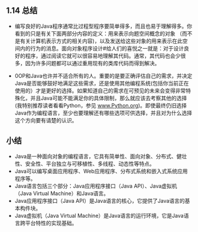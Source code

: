## 1.14 总结

- 编写良好的Java程序通常比过程型程序要简单得多，而且也易于理解得多。你看到的只是有关下面两部分内容的定义：用来表示向题空间概念的对象 （而不是有关计算机表示方式的相关内容)，以及发送给这些对象的用来表示在此空间内的行为的消息。面向对象程序设计#给人们的喜悦之一就是：对于设计良好的程序，通过阅读它就可以很容易地理解其代码。通常，其代码也会少很多，因为许多问题都可以通过重用现有的类库代码而得到解决。

- 0OP和Java也许并不适合所有的人。重要的是要正确评估自己的需求，并决定Java是否能够鼓好地满足这些需求，还是使用其他编程系统(包括你当前正在使用的）才是更好的选择。如果知道自己的需求在可预见的未来会变得非常特殊化，并且Java可能不能满足你的具体限制，那么就应该去考察其他的选择(我特别推荐读者看看Python，参见 www.Python.org)。即使最终仍旧选择Java作为编程语言，至少也要理解还有哪些选项可供选择，并且对为什么选择这个方向要有请楚的认识。

## 小结
- Java是一种面向对象的编程语言，它具有简单性、面向对象、分布式、健壮性、安全性、平台独立与可移植性、多线程、动态性等特点。
- Java可以编写桌面应用程序、Web应用程序、分布式系统和嵌入式系统应用程序等。
- Java语言包括三个部分：Java应用程序接口（Java API）、Java虚拟机（Java Virtual Machine）和Java语言。
- Java应用程序接口（Java API）是Java语言的核心，它提供了Java语言的基本构件块。
- Java虚拟机（Java Virtual Machine）是Java语言的运行环境，它是Java语言跨平台特性的实现基础。